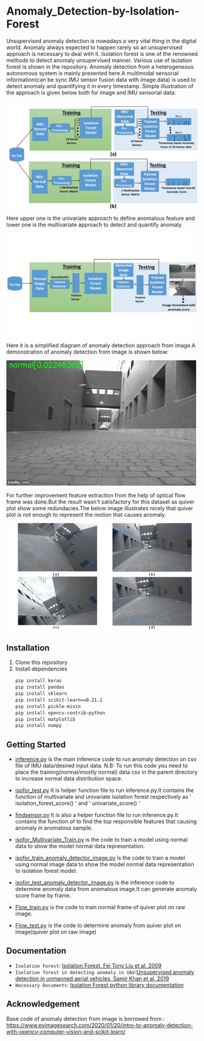 # Anomaly_Detection-by-Isolation-Forest
Unsupervised anomaly detection is nowadays a very vital thing in the digital world. Anomaly always expected to happen rarely so an unsupervised approach is necessary to deal with it. Isolation forest is one of the renowned methods to detect anomaly unsupervised manner. Various use of isolation forest is shown in the repository. Anomaly detection from a heterogeneous autonomous system is mainly presented here.A multimodal sensorial information(can be sync IMU sensor fusion data with image data) is used to detect anomaly and quantifying it in every timestamp.
Simple illustration of the approach is given below both for image and IMU sensorial data:

![Pipeline for the IMU data](Illustration/approachimu.jpg)

Here upper one is the univariate approach to define anomalous feature and lower one is the multivariate approach to detect and quantify anomaly. 

![Pipeline for the image data](Illustration/approachImage.jpg)
Here it is a simplified diagram of anomaly detection approach from image.A demonstration of anomaly detection from image is shown below:


![](Illustration/3wvqgp.gif)



For further improvement feature extraction from the help of optical flow frame was done.But the result wasn't satisfactory for this dataset as quiver plot show some redundacies.The below image illustrates nicely that quiver plot is not enough to represent the motion that causes anomaly.

![Quiver plot of anomalous frame](Illustration/Opticalflow.jpg)

## Installation
1. Clone this repository
2. Install dependencies
   ```bash
   pip install keras
   pip install pandas
   pip install sklearn
   pip install scikit-learn==0.21.2
   pip install pickle-mixin
   pip install opencv-contrib-python
   pip install matplotlib
   pip install numpy
   ```

## Getting Started 
* [inference.py](inference.py) is the main inference code to run anomaly detection on csv file of IMU data/desired input data.
N.B: To run this code you need to place the training(normal/mostly normal) data csv in the parent directory to increase normal data distribution space.

* [isofor_test.py](isofor_test.py) It is helper function file to run inference.py.It contains the function of multivariate and univariate isolation forest respectively as ' isolation_forest_score() ' and ' univariate_score() '

* [findsensor.py](findsensor.py) It is also a helper function file to run inference.py.It contains the function of to find the top responsible features that causing anomaly in anomalous sample.

* [isofor_Multivariate_Train.py](isofor_Multivariate_Train.py) is the code to train a model using normal data to show the model normal data representation.

* [isofor_train_anomaly_detector_image.py](isofor_train_anomaly_detector_image.py) is the code to train a model using normal image data to show the model normal data representation to isolation forest model.

* [isofor_test_anomaly_detector_image.py](isofor_test_anomaly_detector_image.py) is the inference code to determine anomaly data from anomalous image.It can generate anomaly score frame by frame.

* [Flow_train.py](Flow_train.py) is the code to train normal frame of quiver plot on raw image. 

* [Flow_test.py](Flow_test.py) is the code to determine anomaly from quiver plot on image(quiver plot on raw image) 

## Documentation

* `Isolation Forest`: [Isolation Forest, Fei Tony Liu et al. 2009](https://cs.nju.edu.cn/zhouzh/zhouzh.files/publication/icdm08b.pdf?q=isolation-forest)
* `Isolation forest in detecting anomaly in UAV`:[Unsupervised anomaly detection in unmanned aerial vehicles, Samir Khan et al. 2019](https://www.researchgate.net/publication/334685626_Unsupervised_anomaly_detection_in_unmanned_aerial_vehicles)
* `Necessary Documents`: [Isolation Forest python library documentation](https://scikit-learn.org/stable/modules/generated/sklearn.ensemble.IsolationForest.html)


## Acknowledgement
Base code of anomaly detection from image is borrowed from : https://www.pyimagesearch.com/2020/01/20/intro-to-anomaly-detection-with-opencv-computer-vision-and-scikit-learn/
